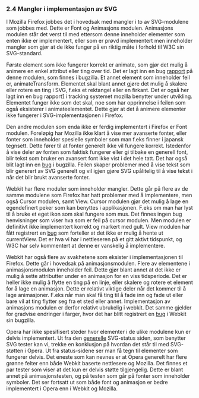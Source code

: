 
### 2.4 Mangler i implementasjon av SVG ###

I Mozilla Firefox jobbes det i hovedsak med mangler i to av SVG-modulene som 
jobbes med. Dette er Font og Animasjons modulen. Animasjons modulen står det 
verst til med ettersom denne inneholder elementer som enten ikke er implementert, 
eller som er prøvd implementert men inneholder mangler som gjør at de ikke 
funger på en riktig måte i forhold til W3C sin SVG-standard. 

Første element som ikke fungerer korrekt er animate, som gjør det mulig å 
animere en enkel attribut eller ting over tid. Det er lagt inn en bug [rapport][1] 
på denne modulen, som finnes i bugzilla. Et annet element som inneholder feil 
er, animateTransform. Elementet skal blant annet gjøre det mulig å skalere eller 
rotere en ting i SVG, f.eks et rektangel eller en firkant. Det er også her lagt 
inn en bug rapport[1] i tracking systemet mozilla benytter under utvikling. 
Elementet funger ikke som det skal, noe som har opprinnelse i feilen som også 
eksisterer i animateelementet. Dette gjør at det å animere elementer ikke fungerer 
i SVG-implementasjonen i Firefox.

Den andre modulen som enda ikke er ferdig implementert i Firefox er Font modulen.
Foreløpig har Mozilla ikke klart å vise mer avanserte fonter, eller fonter som
inneholder spesielle symboler som man f.eks finner i japansk tegnsett. Dette
fører til at fonter generelt ikke vil fungere korrekt. Istedenfor å vise deler 
av fonten som faktisk fungerer eller gi tilbake en generell font, blir
tekst som bruker en avansert font ikke vist i det hele tatt. Det har også blit 
lagt inn en [bug][2] i bugzilla. Feilen skaper problemer med å vise tekst 
som blir generert av SVG generelt og vil igjen gjøre SVG upålitelig til å 
vise tekst i når det blir brukt avanserte fonter.

Webkit har flere moduler som inneholder mangler. Dette går på flere av de samme
modulene som Firefox har hatt problemer med å implementere, men også Cursor
modulen, samt View. Cursor modulen gjør det mulig å lage en egendefinert peker
som kan benyttes i applikasjonen. F.eks om man har lyst til å bruke et eget
ikon som skal fungere som mus. Det finnes ingen bug henvisninger som viser 
hva som er feil på cursor modulen. Men modulen er definitivt ikke
implementert korrekt og markert med gult. View modulen har fått registrert
en [bug][3] som forteller at det ikke er mulig å hente ut currentView.
Det er hva vi har i nettleseren på et gitt aktivt tidspunkt, og W3C har
selv kommentert at denne er vanskelig å implementere. 

Webkit har også flere av svakhetene som eksister i implementasjonen til
Firefox. Dette går i hovedsak på animasjonsmodulen. Flere av 
elementene i animasjonsmodulen inneholder feil. Dette gjør blant annet
at det ikke er mulig å sette attributter under en animasjon for en viss
tidsperiode. Det er heller ikke mulig å flytte en ting på en linje,
eller skalere og rotere et element for å lage en animasjon. Dette
er relativt viktige deler når det kommer til å lage animasjoner. F.eks
når man skal få ting til å fade inn og fade ut eller bare vil at ting
flytter seg fra et sted eller annet. Implementasjon av animasjons
modulen er derfor relativt ubrukelig i webkit. Det samme gjelder for gradvise
endringer i farger, hvor det har blitt registrert en [bug][4] i Webkit
sin bugzilla.

Opera har ikke spesifisert steder hvor elementer i de ulike modulene kun
er delvis implementert. Ut fra den [generelle][5] SVG-status
siden, som benytter SVG tester kan vi, trekke en konklusjon på hvordan det
står til med SVG-støtten i Opera. Ut fra status-sidene ser man få tegn
til elementer som fungerer delvis. Det eneste som kan nevnes er at Opera
generelt har flere grønne felter enn både Webkit baserte nettlesere og Mozilla.
Det finnes et par tester som viser at det kun er delvis støtte tilgjengelig.
Dette er blant annet på animasjonstesten, og på testen som går på fonter
som inneholder symboler. Det ser fortsatt ut som både font og animasjon
er bedre implementert i Opera enn i Webkit og Mozilla.

[1]: https://bugzilla.mozilla.org/show_bug.cgi?id=216462 "Implement SVG (SMIL) Animation, Mozilla Bug Tracker, reported: 2003-08-17, last modified: 2010-03-05, status: RESOLVED FIXED"
[2]: https://bugzilla.mozilla.org/show_bug.cgi?id=119490 "Implement SVG fonts, Mozilla Bug Tracker, reported: 2002-01-11, last modified: 2010-05-25, status: ASSIGNED"
[3]: https://bugs.webkit.org/show_bug.cgi?id=15495 "SVGViewSpec DOM bindings aka SVGSVGElement.currentView is unimplemented, WebKit Bug Tracker, reported: 2007-10-13, last modified: 2010-05-18, status: NEW"
[4]: https://bugs.webkit.org/show_bug.cgi?id=6034 "WebKit+SVG needs to support color-interpolation for gradients and opacity calculations, WebKit Bug Tracker, reported: 2005-12-10, last modified: 2010-01-30, status: NEW"
[5]: http://www.codedread.com/svg-support-table.html "SVG Support in browsers, Jeff Schiller, extracted 2010-03-14"
